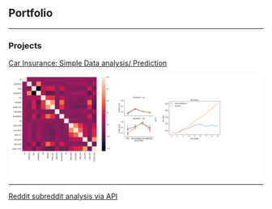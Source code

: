 ## Portfolio

---

### Projects

[Car Insurance: Simple Data analysis/ Prediction](https://colab.research.google.com/drive/1LdP_z0S_qrGUwELGRnVtI02OalsOJlHM?usp=sharing)

<img src="images/graphs.png?raw=true"/>

---


[Reddit subreddit analysis via API](https://colab.research.google.com/drive/191hcuGRw6BwRaQPi7lgIY1K9vd9h_s-D?usp=sharing)


